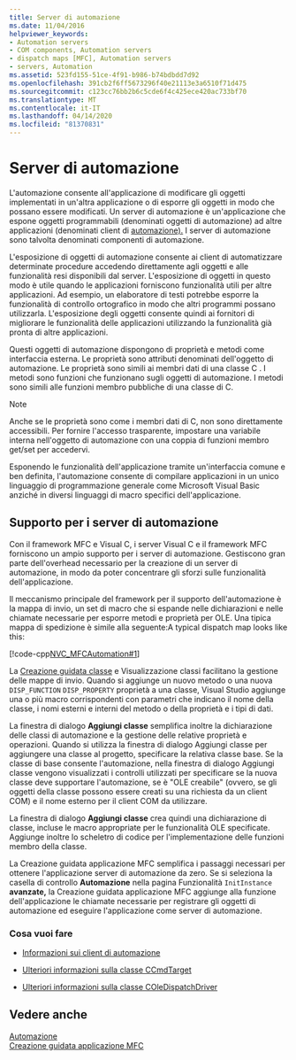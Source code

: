```yaml
---
title: Server di automazione
ms.date: 11/04/2016
helpviewer_keywords:
- Automation servers
- COM components, Automation servers
- dispatch maps [MFC], Automation servers
- servers, Automation
ms.assetid: 523fd155-51ce-4f91-b986-b74bdbdd7d92
ms.openlocfilehash: 391cb2f6ff5673296f40e21113e3a6510f71d475
ms.sourcegitcommit: c123cc76bb2b6c5cde6f4c425ece420ac733bf70
ms.translationtype: MT
ms.contentlocale: it-IT
ms.lasthandoff: 04/14/2020
ms.locfileid: "81370831"
---
```

# <a name="automation-servers"></a>Server di automazione

L'automazione consente all'applicazione di modificare gli oggetti implementati in un'altra applicazione o di esporre gli oggetti in modo che possano essere modificati. Un server di automazione è un'applicazione che espone oggetti programmabili (denominati oggetti di automazione) ad altre applicazioni (denominati client di [automazione).](../mfc/automation-clients.md) I server di automazione sono talvolta denominati componenti di automazione.

L'esposizione di oggetti di automazione consente ai client di automatizzare determinate procedure accedendo direttamente agli oggetti e alle funzionalità resi disponibili dal server. L'esposizione di oggetti in questo modo è utile quando le applicazioni forniscono funzionalità utili per altre applicazioni. Ad esempio, un elaboratore di testi potrebbe esporre la funzionalità di controllo ortografico in modo che altri programmi possano utilizzarla. L'esposizione degli oggetti consente quindi ai fornitori di migliorare le funzionalità delle applicazioni utilizzando la funzionalità già pronta di altre applicazioni.

Questi oggetti di automazione dispongono di proprietà e metodi come interfaccia esterna. Le proprietà sono attributi denominati dell'oggetto di automazione. Le proprietà sono simili ai membri dati di una classe C . I metodi sono funzioni che funzionano sugli oggetti di automazione. I metodi sono simili alle funzioni membro pubbliche di una classe di C.

> [!NOTE]
> Anche se le proprietà sono come i membri dati di C, non sono direttamente accessibili. Per fornire l'accesso trasparente, impostare una variabile interna nell'oggetto di automazione con una coppia di funzioni membro get/set per accedervi.

Esponendo le funzionalità dell'applicazione tramite un'interfaccia comune e ben definita, l'automazione consente di compilare applicazioni in un unico linguaggio di programmazione generale come Microsoft Visual Basic anziché in diversi linguaggi di macro specifici dell'applicazione.

## <a name="support-for-automation-servers"></a><a name="_core_support_for_automation_servers"></a>Supporto per i server di automazione

Con il framework MFC e Visual C, i server Visual C e il framework MFC forniscono un ampio supporto per i server di automazione. Gestiscono gran parte dell'overhead necessario per la creazione di un server di automazione, in modo da poter concentrare gli sforzi sulle funzionalità dell'applicazione.

Il meccanismo principale del framework per il supporto dell'automazione è la mappa di invio, un set di macro che si espande nelle dichiarazioni e nelle chiamate necessarie per esporre metodi e proprietà per OLE. Una tipica mappa di spedizione è simile alla seguente:A typical dispatch map looks like this:

[!code-cpp[NVC_MFCAutomation#1](../mfc/codesnippet/cpp/automation-servers_1.cpp)]

La [Creazione guidata classe](reference/mfc-class-wizard.md) e Visualizzazione classi facilitano la gestione delle mappe di invio. Quando si aggiunge un nuovo metodo o una nuova `DISP_FUNCTION` `DISP_PROPERTY` proprietà a una classe, Visual Studio aggiunge una o più macro corrispondenti con parametri che indicano il nome della classe, i nomi esterni e interni del metodo o della proprietà e i tipi di dati.

La finestra di dialogo **Aggiungi classe** semplifica inoltre la dichiarazione delle classi di automazione e la gestione delle relative proprietà e operazioni. Quando si utilizza la finestra di dialogo Aggiungi classe per aggiungere una classe al progetto, specificare la relativa classe base. Se la classe di base consente l'automazione, nella finestra di dialogo Aggiungi classe vengono visualizzati i controlli utilizzati per specificare se la nuova classe deve supportare l'automazione, se è "OLE creabile" (ovvero, se gli oggetti della classe possono essere creati su una richiesta da un client COM) e il nome esterno per il client COM da utilizzare.

La finestra di dialogo **Aggiungi classe** crea quindi una dichiarazione di classe, incluse le macro appropriate per le funzionalità OLE specificate. Aggiunge inoltre lo scheletro di codice per l'implementazione delle funzioni membro della classe.

La Creazione guidata applicazione MFC semplifica i passaggi necessari per ottenere l'applicazione server di automazione da zero. Se si seleziona la casella di controllo **Automazione** nella pagina Funzionalità `InitInstance` **avanzate,** la Creazione guidata applicazione MFC aggiunge alla funzione dell'applicazione le chiamate necessarie per registrare gli oggetti di automazione ed eseguire l'applicazione come server di automazione.

### <a name="what-do-you-want-to-do"></a>Cosa vuoi fare

- [Informazioni sui client di automazione](../mfc/automation-clients.md)

- [Ulteriori informazioni sulla classe CCmdTarget](../mfc/reference/ccmdtarget-class.md)

- [Ulteriori informazioni sulla classe COleDispatchDriver](../mfc/reference/coledispatchdriver-class.md)

## <a name="see-also"></a>Vedere anche

[Automazione](../mfc/automation.md)<br/>
[Creazione guidata applicazione MFC](../mfc/reference/mfc-application-wizard.md)
